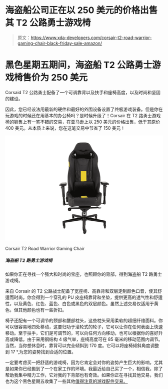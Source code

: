 # 海盗船公司正在以 250 美元的价格出售其 T2 公路勇士游戏椅

> 原文：<https://www.xda-developers.com/corsair-t2-road-warrior-gaming-chair-black-friday-sale-amazon/>

# 黑色星期五期间，海盗船 T2 公路勇士游戏椅售价为 250 美元

Corsaid T2 公路勇士配备了一个可调靠背以及扶手和座椅高度，以及时尚和坚固的建设。

因此，您已经设法用最新的硬件和最好的外围设备设置了终极游戏装备。但是你在玩游戏的时候还在用基本的办公椅吗？是时候升级了！Corsair 在 T2 路勇士游戏椅的销售上有一笔不错的交易，在亚马逊上以 250 美元的价格出售，低于其原价 400 美元。从本质上来说，您在这笔交易中节省了 150 美元！

 <picture>![Get the Corsair T2 Road Warrior gaming chair if you are looking for a robust and stylish throne that also takes care of your back.](img/e3de25aa035e9a09ca81e651f14a3044.png)</picture> 

Corsair T2 Road Warrior Gaming Chair

##### 海盗船 T2 路勇士游戏椅

如果你正在寻找一个强大和时尚的宝座，也照顾你的背部，得到海盗船 T2 路勇士游戏椅。

来自 Corsair 的 T2 公路战士配备了宽座椅、高靠背和双层定制颜色口音，使其舒适而时尚。你会得到一个穿孔的 PU 皮座椅靠背和坐垫，提供更高的透气性和舒适性，以及黄色、红色、蓝色、白色或黑色的双层颜色。虽然上述交易仅适用于黄色，但其他颜色也有一些折扣。

椅子还配有一个可调节的颈部和腰部枕头，这些枕头采用柔软的超细纤维面料。你可以很容易地四处移动，这要归功于滚轮式的轮子，它可以让你在任何表面上快速移动。至于扶手，它们是可调节的，可以向任何方向移动，也可以根据你的喜好升高或降低。由于采用钢结构 4 级气举，座椅高度可在 85 毫米的移动范围内调节。当然，当你想休息时，靠背可以完全倾斜到 170 度。它可以将座椅倾斜角度调整到 17 °,为您的姿势找到合适的位置。

一定要考虑买一把舒适的游戏椅，因为它肯定会对你的姿势产生巨大的影响，尤其是如果你已经搬到了一个在家工作的环境。我最近给自己买了一个，相信我，除了帮助我集中精力工作，它对我的下背部也有奇效。如果你正在寻找其他交易，我们也为这个黑色星期五收集了一些其他[值得注意的游戏配件交易。](https://www.xda-developers.com/black-friday-gaming-deals/)